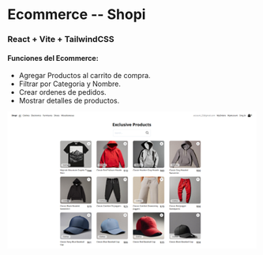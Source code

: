 # Ecommerce -- Shopi
### React + Vite + TailwindCSS

#### Funciones del Ecommerce:
- Agregar Productos al carrito de compra.
- Filtrar por Categoria y Nombre.
- Crear ordenes de pedidos. 
- Mostrar detalles de productos.



![alt text](screenshot-Readme.png)